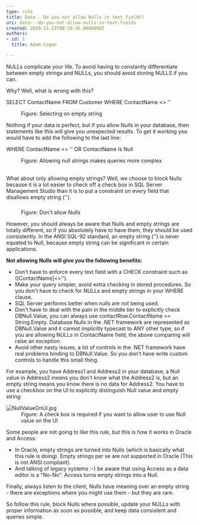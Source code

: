 ```yaml
---
type: rule
title: Data - Do you not allow Nulls in text fields?
uri: data---do-you-not-allow-nulls-in-text-fields
created: 2019-11-23T00:18:45.0000000Z
authors:
- id: 1
  title: Adam Cogan

---
```




<span class='intro'> ​​NULLs complicate your life. To avoid having to constantly differentiate between empty strings and NULLs, you should avoid storing NULLS if you can.<p class="ssw15-rteElement-P">Why? Well, what is wrong with this?​​​<br></p> </span>

<p class="ssw15-rteElement-CodeArea">​SELECT ContactName FROM Customer WHERE ContactName &lt;&gt; ''<br></p><dd class="ssw15-rteElement-FigureNormal">Figure&#58; Selecting on empty string​<br></dd><p>Nothing if your data is perfect, but if you allow Nulls in your database, then statements like this will give you unexpected results. To get it working you would have to add the following to the last line&#58;</p><p class="ssw15-rteElement-CodeArea">WHERE ContactName &lt;&gt; '' OR ContactName Is Null </p><dd class="ssw15-rteElement-FigureNormal">Figure&#58; Allowing null strings makes queries more complex<br><br></dd><p>What about only allowing empty strings? Well, we choose to block Nulls because it is a lot easier to check off a check box&#160;in SQL Server Management Studio&#160;than it is to put a constraint on every field that disallows empty string ('').​<br></p><dl class="image"><dt><img src="SqlTableWithNullValue.PNG" alt="" style="margin&#58;5px;" /><br></dt><dd>Figure&#58; Don't allow Nulls​</dd></dl><p>However, you should always be aware that Nulls and empty strings are totally different, so if you absolutely have to have them, they should be used consistently. In the ANSI SQL-92 standard, an empty string ('') is never equated to Null, because empty string can be significant in certain applications.&#160;</p><p><strong>Not allowing Nulls will give you the following benefits&#58;&#160;</strong><br></p><ul><li>​​​​​Don't have to enforce every text field with a CHECK constraint such as ([ContactName]&lt;&gt;'').</li><li>Make your query simpler, avoid extra checking in stored procedures. So you don't have to check for NULLs and empty strings in your WHERE clause.<br></li><li>SQL Server performs better when nulls are not being used.<br></li><li>Don't have to deal with the pain in the middle tier to explicitly check DBNull.Value, you can always use contactRow.ContactName == String.Empty. Database Nulls in the .NET framework are represented as DBNull.Value and it cannot implicitly typecast to ANY other type, so if you are allowing NULLs in ContactName field, the above comparing will raise an exception.</li><li>Avoid other nasty issues, a lot of controls in the .NET framework have real problems binding to DBNull.Value. So you don't have write custom controls to handle this small thing.<br></li></ul><p></p><p>For example, you have Address1 and Address2 in your database, a Null value in Address2 means you don't know what the Address2 is, but an empty string means you know there is no data for Address2. You have to use a checkbox on the UI to explicitly distinguish Null value and empty string&#58;​<br></p><dl class="image"><dt>
         <img src="NullValueOnUI.jpg" alt="NullValueOnUI.jpg" />
         <br>
      </dt><dd>​Figure&#58; A check box is required if you want to allow user to use Null value on the UI</dd></dl><p>Some people are not going to like this rule, but this is how it works in Oracle and Access&#58;<br></p><ul><li>In Oracle, empty strings are turned into Nulls (which is basically what this rule is doing). Empty strings per se are not supported in Oracle (This is not ANSI compliant).</li><li>And talking of legacy systems &#58;-) be aware that using Access as a data editor is a &quot;No-No&quot;. Access turns empty strings into a Null.</li></ul><p></p><p>Finally, always listen to the client, Nulls have meaning over an empty string - there are exceptions where you might use them - but they are rare.</p><p>So follow this rule, block Nulls where possible, update your NULLs with proper information as soon as possible, and keep data consistent and queries simple.<br></p>


